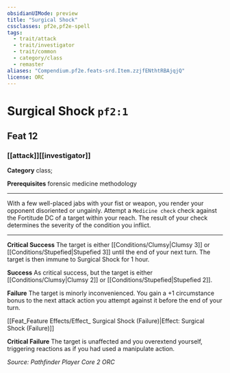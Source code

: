 ```yaml
---
obsidianUIMode: preview
title: "Surgical Shock"
cssclasses: pf2e,pf2e-spell
tags:
  - trait/attack
  - trait/investigator
  - trait/common
  - category/class
  - remaster
aliases: "Compendium.pf2e.feats-srd.Item.zzjfENthtRBAjqjQ"
license: ORC
---
```

# Surgical Shock `pf2:1`
## Feat 12
### [[attack]][[investigator]]

**Category** class; 



**Prerequisites** forensic medicine methodology
* * *
With a few well-placed jabs with your fist or weapon, you render your opponent disoriented or ungainly. Attempt a `Medicine check` check against the Fortitude DC of a target within your reach. The result of your check determines the severity of the condition you inflict.

* * *

**Critical Success** The target is either [[Conditions/Clumsy|Clumsy 3]] or [[Conditions/Stupefied|Stupefied 3]] until the end of your next turn. The target is then immune to Surgical Shock for 1 hour.

**Success** As critical success, but the target is either [[Conditions/Clumsy|Clumsy 2]] or [[Conditions/Stupefied|Stupefied 2]].

**Failure** The target is minorly inconvenienced. You gain a +1 circumstance bonus to the next attack action you attempt against it before the end of your turn.

[[Feat_Feature Effects/Effect_ Surgical Shock (Failure)|Effect: Surgical Shock (Failure)]]

**Critical Failure** The target is unaffected and you overextend yourself, triggering reactions as if you had used a manipulate action.

*Source: Pathfinder Player Core 2*
*ORC*